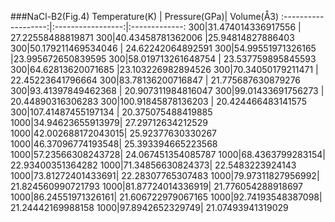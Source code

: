 ###NaCl-B2(Fig.4)
	Temperature(K)	| Pressure(GPa)| Volume(Å3)
:-------------------:|:-----------------:|:-------------:
300|31.474014336917556   | 27.22558488819871 
300|40.43458781362006    |25.94814827886403
300|50.179211469534046   | 24.62242064892591 
300|54.99551971326165    |23.995672650839595 
300|58.019713261648754   | 23.537759895845593
300|64.62813620071685    |23.103226982894526 
300|70.34050179211471    | 22.45223641796664 
300|83.78136200716847    | 21.775687630879276
300|93.41397849462368    | 20.907311984816047
300|99.01433691756273    | 20.44890316306283 
300|100.91845878136203   | 20.424466483141575
300|107.41487455197134   | 20.375075488419885
1000|34.94623655913979| 27.29712634212529
1000|42.002688172043015| 25.92377630330267
1000|46.37096774193548| 25.393394665223568
1000|57.23566308243728| 24.067451354085787
1000|68.4363799283154| 22.93400351364282
1000|71.34856630824373| 22.5483223924143
1000|73.81272401433691| 22.28307765307483
1000|79.97311827956992| 21.824560990721793
1000|81.87724014336919| 21.776054288918697
1000|86.24551971326161| 21.606722979067165
1000|92.74193548387098| 21.24442169988158
1000|97.8942652329749| 21.07493941319029